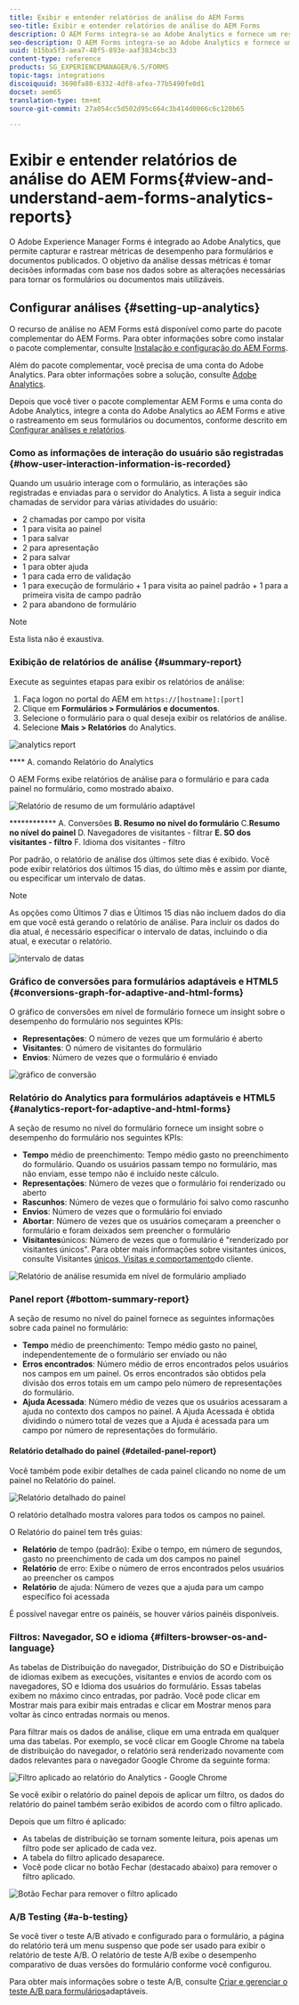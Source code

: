 ```yaml
---
title: Exibir e entender relatórios de análise do AEM Forms
seo-title: Exibir e entender relatórios de análise do AEM Forms
description: O AEM Forms integra-se ao Adobe Analytics e fornece um resumo e análises detalhadas sobre os formulários adaptativos publicados.
seo-description: O AEM Forms integra-se ao Adobe Analytics e fornece um resumo e análises detalhadas sobre os formulários adaptativos publicados.
uuid: b15ba5f3-aea7-40f5-893e-aaf3834cbc33
content-type: reference
products: SG_EXPERIENCEMANAGER/6.5/FORMS
topic-tags: integrations
discoiquuid: 3690fa80-6332-4df8-afea-77b5490fe0d1
docset: aem65
translation-type: tm+mt
source-git-commit: 27a054cc5d502d95c664c3b414d0066c6c120b65

---
```



# Exibir e entender relatórios de análise do AEM Forms{#view-and-understand-aem-forms-analytics-reports}

O Adobe Experience Manager Forms é integrado ao Adobe Analytics, que permite capturar e rastrear métricas de desempenho para formulários e documentos publicados. O objetivo da análise dessas métricas é tomar decisões informadas com base nos dados sobre as alterações necessárias para tornar os formulários ou documentos mais utilizáveis.

## Configurar análises {#setting-up-analytics}

O recurso de análise no AEM Forms está disponível como parte do pacote complementar do AEM Forms. Para obter informações sobre como instalar o pacote complementar, consulte [Instalação e configuração do AEM Forms](../../forms/using/installing-configuring-aem-forms-osgi.md).

Além do pacote complementar, você precisa de uma conta do Adobe Analytics. Para obter informações sobre a solução, consulte [Adobe Analytics](https://www.adobe.com/solutions/digital-analytics.html).

Depois que você tiver o pacote complementar AEM Forms e uma conta do Adobe Analytics, integre a conta do Adobe Analytics ao AEM Forms e ative o rastreamento em seus formulários ou documentos, conforme descrito em [Configurar análises e relatórios](../../forms/using/configure-analytics-forms-documents.md).

### Como as informações de interação do usuário são registradas {#how-user-interaction-information-is-recorded}

Quando um usuário interage com o formulário, as interações são registradas e enviadas para o servidor do Analytics. A lista a seguir indica chamadas de servidor para várias atividades do usuário:

* 2 chamadas por campo por visita
* 1 para visita ao painel
* 1 para salvar
* 2 para apresentação
* 2 para salvar
* 1 para obter ajuda
* 1 para cada erro de validação
* 1 para execução de formulário + 1 para visita ao painel padrão + 1 para a primeira visita de campo padrão
* 2 para abandono de formulário

>[!NOTE]
>
>Esta lista não é exaustiva.

### Exibição de relatórios de análise {#summary-report}

Execute as seguintes etapas para exibir os relatórios de análise:

1. Faça logon no portal do AEM em `https://[hostname]:[port]`
1. Clique em **Formulários > Formulários e documentos**.
1. Selecione o formulário para o qual deseja exibir os relatórios de análise.
1. Selecione **Mais > Relatórios** do Analytics.

![analytics report](assets/analyticsreport.png)

**** A. comando Relatório do Analytics

O AEM Forms exibe relatórios de análise para o formulário e para cada painel no formulário, como mostrado abaixo.

![Relatório de resumo de um formulário adaptável](assets/analyticsdashboard_callout.png)

************ A. Conversões **B. Resumo no nível do formulário** C.**Resumo no nível do painel** D. Navegadores de visitantes - filtrar **E. SO dos visitantes - filtro** F. Idioma dos visitantes - filtro

Por padrão, o relatório de análise dos últimos sete dias é exibido. Você pode exibir relatórios dos últimos 15 dias, do último mês e assim por diante, ou especificar um intervalo de datas.

>[!NOTE]
>
>As opções como Últimos 7 dias e Últimos 15 dias não incluem dados do dia em que você está gerando o relatório de análise. Para incluir os dados do dia atual, é necessário especificar o intervalo de datas, incluindo o dia atual, e executar o relatório.

![intervalo de datas](assets/date-range.png)

### Gráfico de conversões para formulários adaptáveis e HTML5 {#conversions-graph-for-adaptive-and-html-forms}

O gráfico de conversões em nível de formulário fornece um insight sobre o desempenho do formulário nos seguintes KPIs:

* **Representações**: O número de vezes que um formulário é aberto
* **Visitantes**: O número de visitantes do formulário
* **Envios**: Número de vezes que o formulário é enviado

![gráfico de conversão](assets/conversion-graph.png)

### Relatório do Analytics para formulários adaptáveis e HTML5 {#analytics-report-for-adaptive-and-html-forms}

A seção de resumo no nível do formulário fornece um insight sobre o desempenho do formulário nos seguintes KPIs:

* **Tempo** médio de preenchimento: Tempo médio gasto no preenchimento do formulário. Quando os usuários passam tempo no formulário, mas não enviam, esse tempo não é incluído neste cálculo.
* **Representações**: Número de vezes que o formulário foi renderizado ou aberto
* **Rascunhos**: Número de vezes que o formulário foi salvo como rascunho
* **Envios**: Número de vezes que o formulário foi enviado
* **Abortar**: Número de vezes que os usuários começaram a preencher o formulário e foram deixados sem preencher o formulário
* **Visitantes**&#x200B;únicos: Número de vezes que o formulário é &quot;renderizado por visitantes únicos&quot;. Para obter mais informações sobre visitantes únicos, consulte Visitantes [únicos, Visitas e comportamento](https://helpx.adobe.com/analytics/kb/unique-visitors-visitor-behavior.html)do cliente.

![Relatório de análise resumida em nível de formulário ampliado](assets/analytics-report.png)

### Panel report {#bottom-summary-report}

A seção de resumo no nível do painel fornece as seguintes informações sobre cada painel no formulário:

* **Tempo** médio de preenchimento: Tempo médio gasto no painel, independentemente de o formulário ser enviado ou não
* **Erros encontrados**: Número médio de erros encontrados pelos usuários nos campos em um painel. Os erros encontrados são obtidos pela divisão dos erros totais em um campo pelo número de representações do formulário.
* **Ajuda Acessada**: Número médio de vezes que os usuários acessaram a ajuda no contexto dos campos no painel. A Ajuda Acessada é obtida dividindo o número total de vezes que a Ajuda é acessada para um campo por número de representações do formulário.

#### Relatório detalhado do painel {#detailed-panel-report}

Você também pode exibir detalhes de cada painel clicando no nome de um painel no Relatório do painel.

![Relatório detalhado do painel](assets/panel-report-detailed.png)

O relatório detalhado mostra valores para todos os campos no painel.

O Relatório do painel tem três guias:

* **Relatório** de tempo (padrão): Exibe o tempo, em número de segundos, gasto no preenchimento de cada um dos campos no painel
* **Relatório** de erro: Exibe o número de erros encontrados pelos usuários ao preencher os campos
* **Relatório** de ajuda: Número de vezes que a ajuda para um campo específico foi acessada

É possível navegar entre os painéis, se houver vários painéis disponíveis.

### Filtros: Navegador, SO e idioma {#filters-browser-os-and-language}

As tabelas de Distribuição do navegador, Distribuição do SO e Distribuição de idiomas exibem as execuções, visitantes e envios de acordo com os navegadores, SO e Idioma dos usuários do formulário. Essas tabelas exibem no máximo cinco entradas, por padrão. Você pode clicar em Mostrar mais para exibir mais entradas e clicar em Mostrar menos para voltar às cinco entradas normais ou menos.

Para filtrar mais os dados de análise, clique em uma entrada em qualquer uma das tabelas. Por exemplo, se você clicar em Google Chrome na tabela de distribuição do navegador, o relatório será renderizado novamente com dados relevantes para o navegador Google Chrome da seguinte forma:

![Filtro aplicado ao relatório do Analytics - Google Chrome ](assets/filter-1.png)

Se você exibir o relatório do painel depois de aplicar um filtro, os dados do relatório do painel também serão exibidos de acordo com o filtro aplicado.

Depois que um filtro é aplicado:

* As tabelas de distribuição se tornam somente leitura, pois apenas um filtro pode ser aplicado de cada vez.
* A tabela do filtro aplicado desaparece.
* Você pode clicar no botão Fechar (destacado abaixo) para remover o filtro aplicado.

![Botão Fechar para remover o filtro aplicado](assets/close-filter.png)

### A/B Testing {#a-b-testing}

Se você tiver o teste A/B ativado e configurado para o formulário, a página do relatório terá um menu suspenso que pode ser usado para exibir o relatório de teste A/B. O relatório de teste A/B exibe o desempenho comparativo de duas versões do formulário conforme você configurou.

Para obter mais informações sobre o teste A/B, consulte [Criar e gerenciar o teste A/B para formulários](../../forms/using/ab-testing-adaptive-forms.md)adaptáveis.
